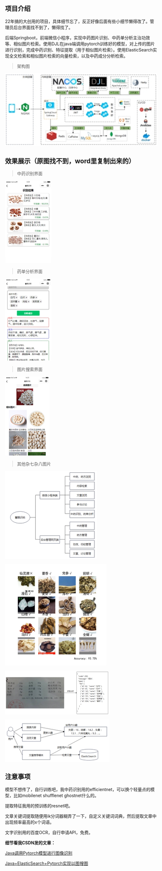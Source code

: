 ## 项目介绍

22年搞的大创用的项目，具体细节忘了，反正好像后面有些小细节懒得改了。管理员后台界面找不到了，懒得找了。

后端Springboot，前端微信小程序，实现中药图片识别、中药单分析主治功效等、相似图片检索。使用DJL在java端调用pytorch训练好的模型，对上传的图片进行识别，完成中药识别、特征提取（用于相似图片检索）。使用ElasticSearch实现全文检索和相似图片检索的向量检索，以及中药成分分析检索。

> 架构图

<img src="./assets/wps1.jpg" alt="img" style="zoom:150%;" />

## 效果展示（原图找不到，word里复制出来的）

> 中药识别界面

![img](./assets/wps2.jpg)

> 药单分析界面

![img](./assets/wps3.jpg)

> 图片搜索界面

![image-20240625120019213](./assets/image-20240625120019213.png)

> 其他杂七杂八图片

![img](./assets/wps4.jpg)

![img](./assets/wps5.jpg)

![img](./assets/wps6.jpg)

![img](./assets/wps7.jpg)

## 注意事项

模型不想传了，自行训练吧，我中药识别用的efficientnet，可以换个轻量点的模型，比如mobilenet shufflenet ghostnet什么的。

提取特征我用的预训练的resnet吧。

文章关键词提取随便用ik分词器糊弄了一下，自定义关键词词典，然后提取文章中出现频率最高的x个词语。

文字识别用的百度OCR，自行申请API，免费。

**细节看我CSDN发的文章：**

[Java调用Pytorch模型进行图像识别](https://blog.csdn.net/m0_52640724/article/details/124565688?spm=1001.2014.3001.5502)

[Java+ElasticSearch+Pytorch实现以图搜图](https://blog.csdn.net/m0_52640724/article/details/129357847?spm=1001.2014.3001.5502)
